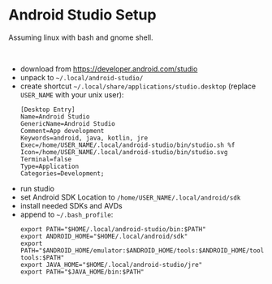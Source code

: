 # Android Studio Setup

Assuming linux with bash and gnome shell.

<br />




* download from https://developer.android.com/studio
* unpack to `~/.local/android-studio/`
* create shortcut `~/.local/share/applications/studio.desktop` (replace
    `USER_NAME` with your unix user):
    ```
    [Desktop Entry]
    Name=Android Studio
    GenericName=Android Studio
    Comment=App development
    Keywords=android, java, kotlin, jre
    Exec=/home/USER_NAME/.local/android-studio/bin/studio.sh %f
    Icon=/home/USER_NAME/.local/android-studio/bin/studio.svg
    Terminal=false
    Type=Application
    Categories=Development;
    ```
* run studio
* set Android SDK Location to `/home/USER_NAME/.local/android/sdk`
* install needed SDKs and AVDs
* append to `~/.bash_profile`:
    ```
    export PATH="$HOME/.local/android-studio/bin:$PATH"
    export ANDROID_HOME="$HOME/.local/android/sdk"
    export PATH="$ANDROID_HOME/emulator:$ANDROID_HOME/tools:$ANDROID_HOME/tools/bin:$ANDROID_HOME/platform-tools:$PATH"
    export JAVA_HOME="$HOME/.local/android-studio/jre"
    export PATH="$JAVA_HOME/bin:$PATH"
    ```
